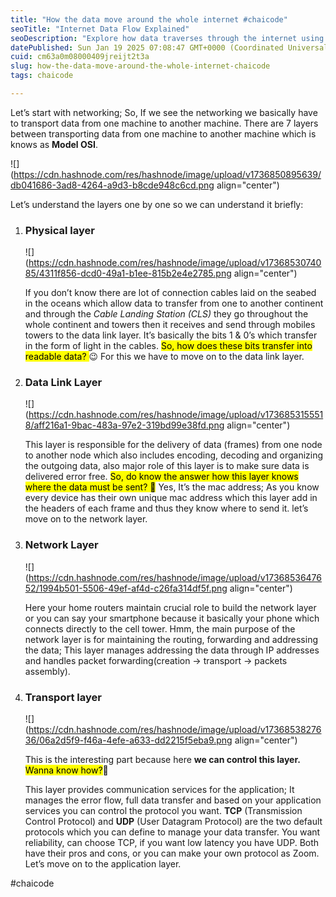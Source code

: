 ```yaml
---
title: "How the data move around the whole internet #chaicode"
seoTitle: "Internet Data Flow Explained"
seoDescription: "Explore how data traverses through the internet using the 7-layer OSI model, covering data flow, error handling, and connectivity protocols"
datePublished: Sun Jan 19 2025 07:08:47 GMT+0000 (Coordinated Universal Time)
cuid: cm63a0m08000409jreijt2t3a
slug: how-the-data-move-around-the-whole-internet-chaicode
tags: chaicode

---
```


Let’s start with networking; So, If we see the networking we basically have to transport data from one machine to another machine. There are 7 layers between transporting data from one machine to another machine which is knows as **Model OSI**.

![](https://cdn.hashnode.com/res/hashnode/image/upload/v1736850895639/db041686-3ad8-4264-a9d3-b8cde948c6cd.png align="center")

Let’s understand the layers one by one so we can understand it briefly:

1. ### Physical layer
    
    ![](https://cdn.hashnode.com/res/hashnode/image/upload/v1736853074085/4311f856-dcd0-49a1-b1ee-815b2e4e2785.png align="center")
    
    If you don’t know there are lot of connection cables laid on the seabed in the oceans which allow data to transfer from one to another continent and through the *Cable Landing Station (CLS)* they go throughout the whole continent and towers then it receives and send through mobiles towers to the data link layer. It’s basically the bits 1 & 0’s which transfer in the form of light in the cables. <mark>So, how does these bits transfer into readable data? </mark> 😉 For this we have to move on to the data link layer.
    
2. ### Data Link Layer
    
    ![](https://cdn.hashnode.com/res/hashnode/image/upload/v1736853155518/aff216a1-9bac-483a-97e2-319bd99e38fd.png align="center")
    
    This layer is responsible for the delivery of data (frames) from one node to another node which also includes encoding, decoding and organizing the outgoing data, also major role of this layer is to make sure data is delivered error free. <mark>So, do know the answer how this layer knows where the data must be sent? 🤔</mark> Yes, It’s the mac address; As you know every device has their own unique mac address which this layer add in the headers of each frame and thus they know where to send it. let’s move on to the network layer.
    
3. ### Network Layer
    
    ![](https://cdn.hashnode.com/res/hashnode/image/upload/v1736853647652/1994b501-5506-49ef-af4d-c26fa314df5f.png align="center")
    
    Here your home routers maintain crucial role to build the network layer or you can say your smartphone because it basically your phone which connects directly to the cell tower. Hmm, the main purpose of the network layer is for maintaining the routing, forwarding and addressing the data; This layer manages addressing the data through IP addresses and handles packet forwarding(creation → transport → packets assembly).
    
4. ### Transport layer
    
    ![](https://cdn.hashnode.com/res/hashnode/image/upload/v1736853827636/06a2d5f9-f46a-4efe-a633-dd2215f5eba9.png align="center")
    
    This is the interesting part because here **we can control this layer.** <mark>Wanna know how?</mark>🤨
    
    This layer provides communication services for the application; It manages the error flow, full data transfer and based on your application services you can control the protocol you want. **TCP** (Transmission Control Protocol) and **UDP** (User Datagram Protocol) are the two default protocols which you can define to manage your data transfer. You want reliability, can choose TCP, if you want low latency you have UDP. Both have their pros and cons, or you can make your own protocol as Zoom. Let’s move on to the application layer.
    

#chaicode
